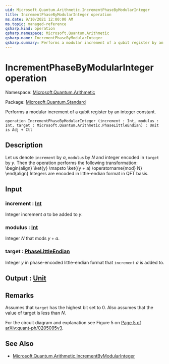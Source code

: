 ```yaml
---
uid: Microsoft.Quantum.Arithmetic.IncrementPhaseByModularInteger
title: IncrementPhaseByModularInteger operation
ms.date: 9/10/2021 12:00:00 AM
ms.topic: managed-reference
qsharp.kind: operation
qsharp.namespace: Microsoft.Quantum.Arithmetic
qsharp.name: IncrementPhaseByModularInteger
qsharp.summary: Performs a modular increment of a qubit register by an integer constant.
---
```


# IncrementPhaseByModularInteger operation

Namespace: [Microsoft.Quantum.Arithmetic](xref:Microsoft.Quantum.Arithmetic)

Package: [Microsoft.Quantum.Standard](https://nuget.org/packages/Microsoft.Quantum.Standard)


Performs a modular increment of a qubit register by an integer constant.

```qsharp
operation IncrementPhaseByModularInteger (increment : Int, modulus : Int, target : Microsoft.Quantum.Arithmetic.PhaseLittleEndian) : Unit is Adj + Ctl
```


## Description

Let us denote `increment` by $a$, `modulus` by $N$ and integer encoded in `target` by $y$.Then the operation performs the following transformation:\begin{align}\ket{y} \mapsto \ket{(y + a) \operatorname{mod} N}\end{align}Integers are encoded in little-endian format in QFT basis.

## Input

### increment : [Int](xref:microsoft.quantum.qsharp.valueliterals#int-literals)

Integer increment $a$ to be added to $y$.


### modulus : [Int](xref:microsoft.quantum.qsharp.valueliterals#int-literals)

Integer $N$ that mods $y + a$.


### target : [PhaseLittleEndian](xref:Microsoft.Quantum.Arithmetic.PhaseLittleEndian)

Integer $y$ in phase-encoded little-endian format that `increment` $a$ is added to.



## Output : [Unit](xref:microsoft.quantum.qsharp.valueliterals#unit-literal)



## Remarks

Assumes that `target` has the highest bit set to 0.Also assumes that the value of target is less than $N$.For the circuit diagram and explanation see Figure 5 on [Page 5of arXiv:quant-ph/0205095v3](https://arxiv.org/pdf/quant-ph/0205095v3.pdf#page=5).

## See Also

- [Microsoft.Quantum.Arithmetic.IncrementByModularInteger](xref:Microsoft.Quantum.Arithmetic.IncrementByModularInteger)